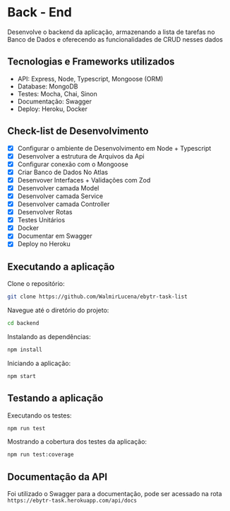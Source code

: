 # Back - End

Desenvolve o backend da aplicação, armazenando a lista de tarefas no Banco de Dados e oferecendo as funcionalidades de CRUD nesses dados

## Tecnologias e Frameworks utilizados

- API: Express, Node, Typescript, Mongoose (ORM)
- Database: MongoDB
- Testes: Mocha, Chai, Sinon
- Documentação: Swagger
- Deploy: Heroku, Docker

## Check-list de Desenvolvimento

- [x]  Configurar o ambiente de Desenvolvimento em Node + Typescript
- [x]  Desenvolver a estrutura de Arquivos da Api
- [x]  Configurar conexão com o Mongoose
- [x]  Criar Banco de Dados No Atlas
- [x]  Desenvover Interfaces + Validações com Zod
- [x]  Desenvolver camada Model
- [x]  Desenvolver camada Service
- [x]  Desenvolver camada Controller
- [x]  Desenvolver Rotas
- [x]  Testes Unitários
- [x]  Docker
- [x]  Documentar em Swagger
- [x]  Deploy no Heroku

## Executando a aplicação

Clone o repositório:

```bash
git clone https://github.com/WalmirLucena/ebytr-task-list
```
Navegue até o diretório do projeto:

```bash
cd backend
```
Instalando as dependências:

```bash
npm install
```
Iniciando a aplicação:


```bash
npm start
```
## Testando a aplicação

Executando os testes:

```bash
npm run test
```
Mostrando a cobertura dos testes da aplicação:

```bash
npm run test:coverage
```

## Documentação da API

Foi utilizado o Swagger para a documentação, pode ser acessado na rota `https://ebytr-task.herokuapp.com/api/docs`
